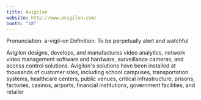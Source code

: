 ```yaml
---
title: Avigilon
website: http://www.avigilon.com/
booth: "18"
---
```


Pronunciation: a-vigil-on 
Definition: To be perpetually alert and watchful

Avigilon designs, develops, and manufactures video analytics, network video management software and hardware, surveillance cameras, and access control solutions. Avigilon's solutions have been installed at thousands of customer sites, including school campuses, transportation systems, healthcare centers, public venues, critical infrastructure, prisons, factories, casinos, airports, financial institutions, government facilities, and retailer
